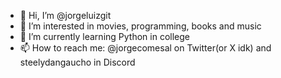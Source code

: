 - 👋 Hi, I’m @jorgeluizgit
- 👀 I’m interested in movies, programming, books and music
- 🌱 I’m currently learning Python in college
- 📫 How to reach me: @jorgecomesal on Twitter(or X idk) and steelydangaucho in Discord

<!---
jorgeluizgit/jorgeluizgit is a ✨ special ✨ repository because its `README.md` (this file) appears on your GitHub profile.
You can click the Preview link to take a look at your changes.
--->
